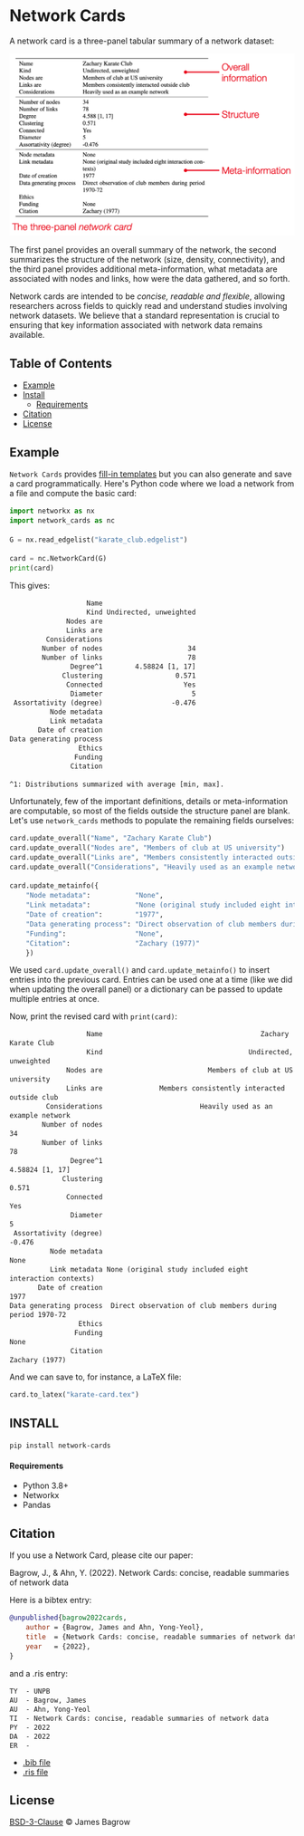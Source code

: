 # Network Cards

A network card is a three-panel tabular summary of a network dataset:

<p align='center'>
<img src='network-card-example.png' alt='Example network card for the Zachary Karate Club' width='600'>
</p>

The first panel provides an overall summary of the network, the second summarizes the structure of the network (size, density, connectivity), and the third panel provides additional meta-information, what metadata are associated with nodes and links, how were the data gathered, and so forth.

Network cards are intended to be _concise, readable and flexible_, allowing researchers across fields to quickly read and understand studies involving network datasets. 
We believe that a standard representation is crucial to ensuring that key information associated with network data remains available.

## Table of Contents

* [Example](#example)
* [Install](#install)
	- [Requirements](#requirements)
* [Citation](#citation)
* [License](#License)




## Example

`Network Cards` provides [fill-in templates](templates/) but you can also generate and save a card programmatically. 
Here's Python code where we load a network from a file and compute the basic card: 

```python
import networkx as nx
import network_cards as nc

G = nx.read_edgelist("karate_club.edgelist")

card = nc.NetworkCard(G)
print(card)
```
This gives:

```text
                   Name                       
                   Kind Undirected, unweighted
              Nodes are                       
              Links are                       
         Considerations                       
        Number of nodes                     34
        Number of links                     78
               Degree^1        4.58824 [1, 17]
             Clustering                  0.571
              Connected                    Yes
               Diameter                      5
 Assortativity (degree)                 -0.476
          Node metadata                       
          Link metadata                       
       Date of creation                       
Data generating process                       
                 Ethics                       
                Funding                       
               Citation                       

^1: Distributions summarized with average [min, max].
```

Unfortunately, few of the important definitions, details or meta-information are computable, so
most of the fields outside the structure panel are blank.
Let's use `network_cards` methods to populate the remaining fields ourselves:

```python
card.update_overall("Name", "Zachary Karate Club")
card.update_overall("Nodes are", "Members of club at US university")
card.update_overall("Links are", "Members consistently interacted outside club")
card.update_overall("Considerations", "Heavily used as an example network")

card.update_metainfo({
    "Node metadata":           "None",
    "Link metadata":           "None (original study included eight interaction contexts)",
    "Date of creation":        "1977",
    "Data generating process": "Direct observation of club members during period 1970-72",
    "Funding":                 "None",
    "Citation":                "Zachary (1977)"
    })
```

We used `card.update_overall()` and `card.update_metainfo()` to insert entries into the previous card. 
Entries can be used one at a time (like we did when updating the overall panel) or a dictionary can be passed to update multiple entries at once.

Now, print the revised card with `print(card)`:

```text
                   Name                                       Zachary Karate Club
                   Kind                                    Undirected, unweighted
              Nodes are                          Members of club at US university
              Links are              Members consistently interacted outside club
         Considerations                        Heavily used as an example network
        Number of nodes                                                        34
        Number of links                                                        78
               Degree^1                                           4.58824 [1, 17]
             Clustering                                                     0.571
              Connected                                                       Yes
               Diameter                                                         5
 Assortativity (degree)                                                    -0.476
          Node metadata                                                      None
          Link metadata None (original study included eight interaction contexts)
       Date of creation                                                      1977
Data generating process  Direct observation of club members during period 1970-72
                 Ethics                                                          
                Funding                                                      None
               Citation                                            Zachary (1977)
```

And we can save to, for instance, a LaTeX file:

```python
card.to_latex("karate-card.tex")
```



## INSTALL

`pip install network-cards`

#### Requirements

* Python 3.8+
* Networkx
* Pandas



## Citation

If you use a Network Card, please cite our paper:

Bagrow, J., & Ahn, Y. (2022). Network Cards: concise, readable summaries of network data

Here is a bibtex entry:

```bibtex
@unpublished{bagrow2022cards,
	author = {Bagrow, James and Ahn, Yong-Yeol},
	title  = {Network Cards: concise, readable summaries of network data},
	year   = {2022},
}
```

and a .ris entry:

```text
TY  - UNPB
AU  - Bagrow, James
AU  - Ahn, Yong-Yeol
TI  - Network Cards: concise, readable summaries of network data
PY  - 2022
DA  - 2022
ER  - 
```

- [.bib file](references/citation.bib)
- [.ris file](references/citation.ris)

## License

[BSD-3-Clause](LICENSE) © James Bagrow

